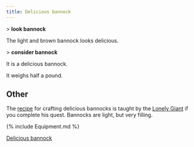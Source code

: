 ```yaml
---
title: Delicious bannock
---
```


\> **look bannock**

The light and brown bannock looks delicious.

\> **consider bannock**

It is a delicious bannock.

It weighs half a pound.

## Other

The [recipe](Herblore#Baker "wikilink") for crafting delicious bannocks
is taught by the [Lonely Giant](Quest#The_Lonely_Giant "wikilink") if
you complete his quest. Bannocks are light, but very filling.

{% include Equipment.md %}

[Delicious bannock](Category:Consumables "wikilink")